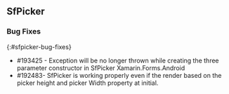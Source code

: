 ## SfPicker

### Bug Fixes
{:#sfpicker-bug-fixes}

* \#193425 -  Exception will be no longer thrown while creating the three parameter constructor in SfPicker Xamarin.Forms.Android
* \#192483-  SfPicker is working properly even if the render based on the picker height and picker Width property at initial.




